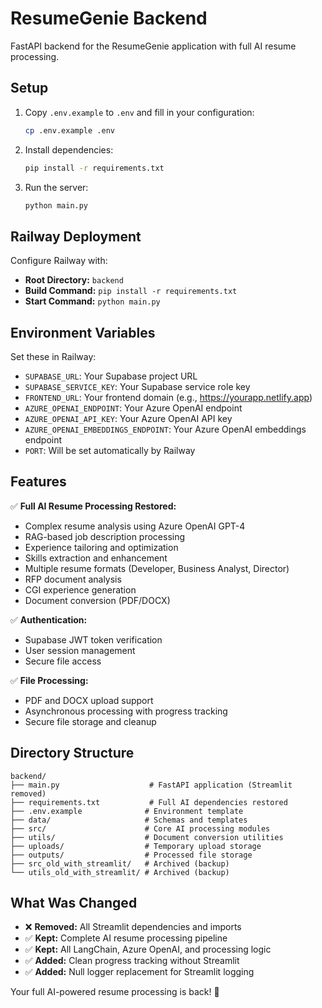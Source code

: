 # ResumeGenie Backend

FastAPI backend for the ResumeGenie application with full AI resume processing.

## Setup

1. Copy `.env.example` to `.env` and fill in your configuration:
   ```bash
   cp .env.example .env
   ```

2. Install dependencies:
   ```bash
   pip install -r requirements.txt
   ```

3. Run the server:
   ```bash
   python main.py
   ```

## Railway Deployment

Configure Railway with:
- **Root Directory:** `backend`
- **Build Command:** `pip install -r requirements.txt`
- **Start Command:** `python main.py`

## Environment Variables

Set these in Railway:
- `SUPABASE_URL`: Your Supabase project URL
- `SUPABASE_SERVICE_KEY`: Your Supabase service role key
- `FRONTEND_URL`: Your frontend domain (e.g., https://yourapp.netlify.app)
- `AZURE_OPENAI_ENDPOINT`: Your Azure OpenAI endpoint
- `AZURE_OPENAI_API_KEY`: Your Azure OpenAI API key
- `AZURE_OPENAI_EMBEDDINGS_ENDPOINT`: Your Azure OpenAI embeddings endpoint
- `PORT`: Will be set automatically by Railway

## Features

✅ **Full AI Resume Processing Restored:**
- Complex resume analysis using Azure OpenAI GPT-4
- RAG-based job description processing
- Experience tailoring and optimization  
- Skills extraction and enhancement
- Multiple resume formats (Developer, Business Analyst, Director)
- RFP document analysis
- CGI experience generation
- Document conversion (PDF/DOCX)

✅ **Authentication:**
- Supabase JWT token verification
- User session management
- Secure file access

✅ **File Processing:**
- PDF and DOCX upload support
- Asynchronous processing with progress tracking
- Secure file storage and cleanup

## Directory Structure

```
backend/
├── main.py                    # FastAPI application (Streamlit removed)
├── requirements.txt           # Full AI dependencies restored
├── .env.example              # Environment template
├── data/                     # Schemas and templates
├── src/                      # Core AI processing modules
├── utils/                    # Document conversion utilities
├── uploads/                  # Temporary upload storage
├── outputs/                  # Processed file storage
├── src_old_with_streamlit/   # Archived (backup)
└── utils_old_with_streamlit/ # Archived (backup)
```

## What Was Changed

- ❌ **Removed:** All Streamlit dependencies and imports
- ✅ **Kept:** Complete AI resume processing pipeline
- ✅ **Kept:** All LangChain, Azure OpenAI, and processing logic
- ✅ **Added:** Clean progress tracking without Streamlit
- ✅ **Added:** Null logger replacement for Streamlit logging

Your full AI-powered resume processing is back! 🎉